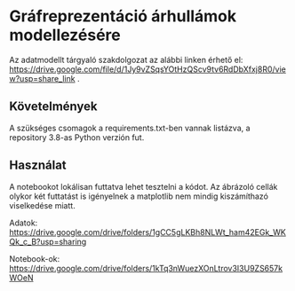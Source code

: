 # Gráfreprezentáció árhullámok modellezésére
Az adatmodellt tárgyaló szakdolgozat az alábbi linken érhető el: https://drive.google.com/file/d/1Jy9vZSqsYOtHzQScv9tv6RdDbXfxj8R0/view?usp=share_link .

## Követelmények

A szükséges csomagok a requirements.txt-ben vannak listázva, a repository 3.8-as Python verzión fut.

## Használat

A notebookot lokálisan futtatva lehet tesztelni a kódot. Az ábrázoló cellák olykor két futtatást is igényelnek a matplotlib nem mindig kiszámíthazó viselkedése miatt.

Adatok: https://drive.google.com/drive/folders/1gCC5gLKBh8NLWt_ham42EGk_WKQk_c_B?usp=sharing

Notebook-ok: https://drive.google.com/drive/folders/1kTq3nWuezXOnLtrov3I3U9ZS657kWOeN
